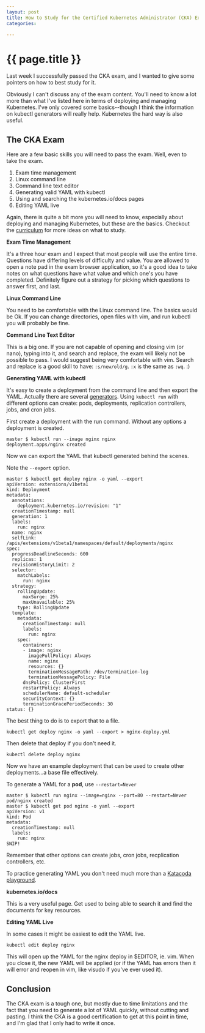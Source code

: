 ```yaml
---
layout: post
title: How to Study for the Certified Kubernetes Administrator (CKA) Exam
categories:

---
```


# {{ page.title }}

Last week I successfully passed the CKA exam, and I wanted to give some pointers on how to best study for it.

Obviously I can't discuss any of the exam content. You'll need to know a lot more than what I've listed here in terms of deploying and managing Kubernetes. I've only covered some basics--though I think the information on kubectl generators will really help. Kubernetes the hard way is also useful.

## The CKA Exam

Here are a few basic skills you will need to pass the exam. Well, even to take the exam.

1. Exam time management
1. Linux command line
2. Command line text editor
3. Generating valid YAML with kubectl
4. Using and searching the kubernetes.io/docs pages
6. Editing YAML live

Again, there is quite a bit more you will need to know, especially about deploying and managing Kubernetes, but these are the basics. Checkout the [curriculum](https://github.com/cncf/curriculum) for more ideas on what to study.

**Exam Time Management**

It's a three hour exam and I expect that most people will use the entire time. Questions have differing levels of difficulty and value. You are allowed to open a note pad in the exam browser application, so it's a good idea to take notes on what questions have what value and which one's you have completed. Definitely figure out a strategy for picking which questions to answer first, and last.

**Linux Command Line** 

You need to be comfortable with the Linux command line. The basics would be Ok. If you can change directories, open files with vim, and run kubectl you will probably be fine.

**Command Line Text Editor** 

This is a big one. If you are not capable of opening and closing vim (or nano), typing into it, and search and replace, the exam will likely not be possible to pass. I would suggest being very comfortable with vim. Search and replace is a good skill to have: `:s/new/old/g`. `:x` is the same as `:wq`. :)

**Generating YAML with kubectl**

It's easy to create a deployment from the command line and then export the YAML. Actually there are several [generators](https://kubernetes.io/docs/reference/kubectl/conventions/#generators). Using `kubectl run` with different options can create: pods, deployments, replication controllers, jobs, and cron jobs.

First create a deployment with the run command. Without any options a deployment is created.

```
master $ kubectl run --image nginx nginx
deployment.apps/nginx created
```

Now we can export the YAML that kubectl generated behind the scenes.

Note the `--export` option.

```
master $ kubectl get deploy nginx -o yaml --export
apiVersion: extensions/v1beta1
kind: Deployment
metadata:
  annotations:
    deployment.kubernetes.io/revision: "1"
  creationTimestamp: null
  generation: 1
  labels:
    run: nginx
  name: nginx
  selfLink: /apis/extensions/v1beta1/namespaces/default/deployments/nginx
spec:
  progressDeadlineSeconds: 600
  replicas: 1
  revisionHistoryLimit: 2
  selector:
    matchLabels:
      run: nginx
  strategy:
    rollingUpdate:
      maxSurge: 25%
      maxUnavailable: 25%
    type: RollingUpdate
  template:
    metadata:
      creationTimestamp: null
      labels:
        run: nginx
    spec:
      containers:
      - image: nginx
        imagePullPolicy: Always
        name: nginx
        resources: {}
        terminationMessagePath: /dev/termination-log
        terminationMessagePolicy: File
      dnsPolicy: ClusterFirst
      restartPolicy: Always
      schedulerName: default-scheduler
      securityContext: {}
      terminationGracePeriodSeconds: 30
status: {}
```

The best thing to do is to export that to a file.

```
kubectl get deploy nginx -o yaml --export > nginx-deploy.yml
```

Then delete that deploy if you don't need it.

```
kubectl delete deploy nginx
```

Now we have an example deployment that can be used to create other deployments...a base file effectively.

To generate a YAML for a **pod**, use `--restart=Never`

```
master $ kubectl run nginx --image=nginx --port=80 --restart=Never
pod/nginx created
master $ kubectl get pod nginx -o yaml --export
apiVersion: v1
kind: Pod
metadata:
  creationTimestamp: null
  labels:
    run: nginx
SNIP!
```

Remember that other options can create jobs, cron jobs, recplication controllers, etc.

To practice generating YAML you don't need much more than a [Katacoda playground](https://www.katacoda.com/courses/kubernetes/playground).

**kubernetes.io/docs**

This is a very useful page. Get used to being able to search it and find the documents for key resources.

**Editing YAML Live**

In some cases it might be easiest to edit the YAML live.

```
kubectl edit deploy nginx
```

This will open up the YAML for the nginx deploy in $EDITOR, ie. vim. When you close it, the new YAML will be applied (or if the YAML has errors then it will error and reopen in vim, like visudo if you've ever used it).

## Conclusion

The CKA exam is a tough one, but mostly due to time limitations and the fact that you need to generate a lot of YAML quickly, without cutting and pasting. I think the CKA is a good certification to get at this point in time, and I'm glad that I only had to write it once.
